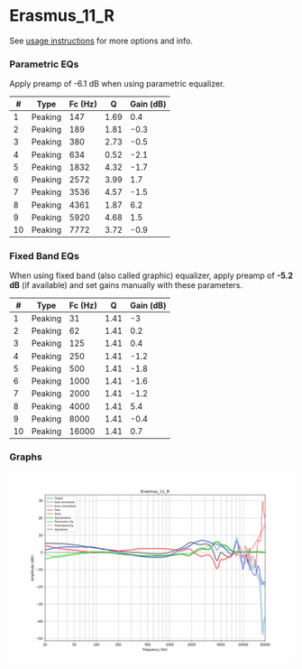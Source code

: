 # Erasmus_11_R
See [usage instructions](https://github.com/jaakkopasanen/AutoEq#usage) for more options and info.

### Parametric EQs
Apply preamp of -6.1 dB when using parametric equalizer.

|   # | Type    |   Fc (Hz) |    Q |   Gain (dB) |
|-----|---------|-----------|------|-------------|
|   1 | Peaking |       147 | 1.69 |         0.4 |
|   2 | Peaking |       189 | 1.81 |        -0.3 |
|   3 | Peaking |       380 | 2.73 |        -0.5 |
|   4 | Peaking |       634 | 0.52 |        -2.1 |
|   5 | Peaking |      1832 | 4.32 |        -1.7 |
|   6 | Peaking |      2572 | 3.99 |         1.7 |
|   7 | Peaking |      3536 | 4.57 |        -1.5 |
|   8 | Peaking |      4361 | 1.87 |         6.2 |
|   9 | Peaking |      5920 | 4.68 |         1.5 |
|  10 | Peaking |      7772 | 3.72 |        -0.9 |

### Fixed Band EQs
When using fixed band (also called graphic) equalizer, apply preamp of **-5.2 dB** (if available) and set gains manually with these parameters.

|   # | Type    |   Fc (Hz) |    Q |   Gain (dB) |
|-----|---------|-----------|------|-------------|
|   1 | Peaking |        31 | 1.41 |        -3   |
|   2 | Peaking |        62 | 1.41 |         0.2 |
|   3 | Peaking |       125 | 1.41 |         0.4 |
|   4 | Peaking |       250 | 1.41 |        -1.2 |
|   5 | Peaking |       500 | 1.41 |        -1.8 |
|   6 | Peaking |      1000 | 1.41 |        -1.6 |
|   7 | Peaking |      2000 | 1.41 |        -1.2 |
|   8 | Peaking |      4000 | 1.41 |         5.4 |
|   9 | Peaking |      8000 | 1.41 |        -0.4 |
|  10 | Peaking |     16000 | 1.41 |         0.7 |

### Graphs
![](./Erasmus_11_R.png)
